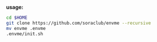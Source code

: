 **usage:**

```bash
cd $HOME
git clone https://github.com/soraclub/envme --recursive
mv envme .envme
.envme/init.sh
```
